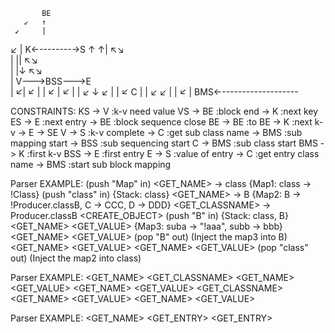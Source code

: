            BE
       ↙   ↑
     ↙     |
   ↙       |
K←--------→S
↑          ↑| ↖↘         
|          ||    ↖↘       
|          |↓       ↖↘     
|          V--->BSS--->E   
|         ↙|        ↙  |
|       ↙  |     ↙     |
|     ↙    ↓  ↙        |
|   ↙      C           |
| ↙     ↙              |
|    ↙                 | 
BMS←-------------------  

CONSTRAINTS:
KS  -> V         :k-v need value
VS  -> BE        :block end
    -> K         :next key
ES  -> E         :next entry
    -> BE        :block sequence close
BE  -> BE        :to BE
    -> K         :next k-v
    -> E
    -> SE
V   -> S         :k-v complete
    -> C         :get sub class name
    -> BMS       :sub mapping start
    -> BSS       :sub sequencing start
C   -> BMS       :sub class start
BMS -> K         :first k-v
BSS -> E         :first entry
E   -> S         :value of entry
    -> C         :get entry class name
    -> BMS       :start sub block mapping
    
Parser EXAMPLE:
<BMS> (push "Map" in)
    <GET_NAME> -> class                 {Map1: class -> !Class}
    <BMS> (push "class" in)             {Stack: class}
        <GET_NAME> -> B                 {Map2: B -> !Producer.classB, C -> CCC, D -> DDD}
        <GET_CLASSNAME> -> Producer.classB
        <CREATE_OBJECT>
            <BMS> (push "B" in)         {Stack: class, B}
                <GET_NAME> <GET_VALUE>  {Map3: suba -> "!aaa", subb -> bbb}
                <GET_NAME> <GET_VALUE>
            <BME> (pop "B" out) (Inject the map3 into B)
        <GET_NAME> <GET_VALUE>
        <GET_NAME> <GET_VALUE>
    <BMS> (pop "class" out) (Inject the map2 into class)
<BMS>

Parser EXAMPLE:
<BMS>
    <GET_NAME>
    <BSS>
        <GET_CLASSNAME>
        <BMS>
            <GET_NAME> <GET_VALUE>
            <GET_NAME> <GET_VALUE>
        <BME>
        <GET_CLASSNAME>
        <BMS>
            <GET_NAME> <GET_VALUE>
            <GET_NAME> <GET_VALUE>
        <BME>       
    <BSE>
<BME>    

Parser EXAMPLE:
<BMS>
    <GET_NAME>
    <BSS>
        <GET_ENTRY>
        <GET_ENTRY>
    <BSE>
<BMS>        